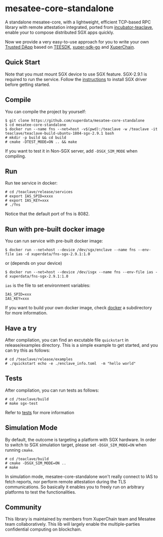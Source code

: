 # mesatee-core-standalone
A standalone mesatee-core, with a lightweight, efficient TCP-based RPC library with remote attestation integrated, ported from [incubator-teaclave](https://github.com/apache/incubator-teaclave), enable your to compose distributed SGX apps quickly.

Now we provide a very easy-to-use approach for you to write your own [Trusted DApp](docs/xuperchain%20trusted%20ledger%20-%20chinese.md) based on [TEESDK](https://github.com/xuperdata/teesdk), [xuper-sdk-go](https://github.com/xuperdata/xuper-sdk-go) and [XuperChain](https://github.com/xuperchain/xuperchain). 

## Quick Start
Note that you must mount SGX device to use SGX feature. SGX-2.9.1 is required to run the service. Follow the [instructions](docs/SGX2.9.1%20update%20instructions.md) to install SGX driver before getting started.

## Compile
You can compile the project by yourself:
```
$ git clone https://github.com/xuperdata/mesatee-core-standalone
$ cd mesatee-core-standalone
$ docker run --name fns --net=host -v$(pwd):/teaclave -w /teaclave -it teaclave/teaclave-build-ubuntu-1804-sgx-2.9.1 bash
# mkdir -p build && cd build
# cmake -DTEST_MODE=ON .. && make
```
If you want to test it in Non-SGX server, add `-DSGX_SIM_MODE` when compiling.

## Run
Run tee service in docker:
```
# cd /teaclave/release/services
# export IAS_SPID=xxxx
# export IAS_KEY=xxx
# ./fns
```
Notice that the default port of fns is 8082.
## Run with pre-built docker image

You can run service with pre-built docker image:
 ```
$ docker run --net=host --device /dev/sgx/enclave --name fns --env-file ias -d xuperdata/fns-sgx-2.9.1:1.0
```
or (depends on your device)
 ```
$ docker run --net=host --device /dev/isgx --name fns --env-file ias -d xuperdata/fns-sgx-2.9.1:1.0
```

`ias` is the file to set environment variables:
```
IAS_SPID=xxx
IAS_KEY=xxx
```
If you want to build your own docker image, check [docker](./docker) a subdirectory for more information.

## Have a try 

After compilation, you can find an excutable file  `quickstart` in release/examples directory. This is a simple example to get started, and you can try this as follows:
```
# cd /teaclave/release/examples
# ./quickstart echo -e ./enclave_info.toml  -m "hello world"
```

## Tests 

After compilation, you can run tests as follows:
```
# cd /teaclave/build
# make sgx-test
```
Refer to [tests](./tests) for more information

## Simulation Mode

By default, the outcome is targeting a platform with SGX hardware.  In order to
switch to SGX simulation target, please set `-DSGX_SIM_MODE=ON` when running `cmake`.
```
# cd /teaclave/build
# cmake -DSGX_SIM_MODE=ON ..
# make
```
In simulation mode, mesatee-core-standalone won't really connect to IAS to fetch reports, nor perform remote attestation during the TLS communications.
So basically it enables you to freely run on arbitrary platforms to test the functionalities.

## Community 
This library is maintained by members from XuperChain team and Mesatee team collaboratively. This lib will largely enable the multiple-parties confidential computing on blockchain. 
